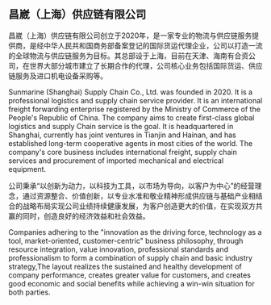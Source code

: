 ## 昌崴（上海）供应链有限公司

昌崴（上海）供应链有限公司创立于2020年，是一家专业的物流与供应链服务提供商，是经中华人民共和国商务部备案登记的国际货运代理企业，公司以打造一流的全球物流与供应链服务为目标。其总部设于上海，目前在天津、海南有合资公司，在世界大部分城市建立了长期合作的代理，公司核心业务包括国际货运、供应链服务及进口机电设备采购等。

Sunmarine (Shanghai) Supply Chain Co., Ltd. was founded in 2020. It is a professional logistics and supply chain service provider. It is an international freight forwarding enterprise registered by the Ministry of Commerce of the People's Republic of China. The company aims to create first-class global logistics and supply Chain service is the goal. It is headquartered in Shanghai, currently has joint ventures in Tianjin and Hainan, and has established long-term cooperative agents in most cities of the world. The company's core business includes international freight, supply chain services and procurement of imported mechanical and electrical equipment.

公司秉承“以创新为动力，以科技为工具，以市场为导向，以客户为中心”的经营理念，通过资源整合、价值创新，以专业水准和敬业精神形成供应链与基础产业相结合的战略布局实现公司业绩持续健康发展，为客户创造更大的价值，在实现双方共赢的同时，创造良好的经济效益和社会效益。

Companies adhering to the "innovation as the driving force, technology as a tool, market-oriented, customer-centric" business philosophy, through resource integration, value innovation, professional standards and professionalism to form a combination of supply chain and basic industry strategy,The layout realizes the sustained and healthy development of company performance, creates greater value for customers, and creates good economic and social benefits while achieving a win-win situation for both parties.
